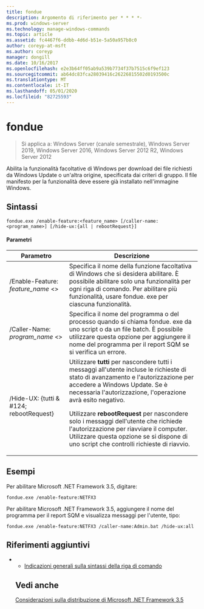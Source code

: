 ```yaml
---
title: fondue
description: Argomento di riferimento per * * * *-
ms.prod: windows-server
ms.technology: manage-windows-commands
ms.topic: article
ms.assetid: fc4467f6-ddbb-4d6d-b51e-5a50a957b8c0
author: coreyp-at-msft
ms.author: coreyp
manager: dongill
ms.date: 10/16/2017
ms.openlocfilehash: e2e3b64ff05ab9a539b7734f37b7515c6f9ef123
ms.sourcegitcommit: ab64dc83fca28039416c26226815502d0193500c
ms.translationtype: MT
ms.contentlocale: it-IT
ms.lasthandoff: 05/01/2020
ms.locfileid: "82725593"
---
```

# <a name="fondue"></a>fondue

> Si applica a: Windows Server (canale semestrale), Windows Server 2019, Windows Server 2016, Windows Server 2012 R2, Windows Server 2012

Abilita la funzionalità facoltative di Windows per download dei file richiesti da Windows Update o un'altra origine, specificata dai criteri di gruppo. Il file manifesto per la funzionalità deve essere già installato nell'immagine Windows. 
## <a name="syntax"></a>Sintassi
```
fondue.exe /enable-feature:<feature_name> [/caller-name:<program_name>] [/hide-ux:{all | rebootRequest}]
```
#### <a name="parameters"></a>Parametri

|              Parametro              |                                                                                                                                                                     Descrizione                                                                                                                                                                     |
|-------------------------------------|-----------------------------------------------------------------------------------------------------------------------------------------------------------------------------------------------------------------------------------------------------------------------------------------------------------------------------------------------------|
|  /Enable-Feature: *feature_name* <>   |                                                                               Specifica il nome della funzione facoltativa di Windows che si desidera abilitare. È possibile abilitare solo una funzionalità per ogni riga di comando. Per abilitare più funzionalità, usare fondue. exe per ciascuna funzionalità.                                                                                |
|    /Caller-Name: *program_name* <>    |                                                                                 Specifica il nome del programma o del processo quando si chiama fondue. exe da uno script o da un file batch. È possibile utilizzare questa opzione per aggiungere il nome del programma per il report SQM se si verifica un errore.                                                                                 |
| /Hide-UX: {tutti & #124; rebootRequest} | Utilizzare **tutti** per nascondere tutti i messaggi all'utente incluse le richieste di stato di avanzamento e l'autorizzazione per accedere a Windows Update. Se è necessaria l'autorizzazione, l'operazione avrà esito negativo.<p>Utilizzare **rebootRequest** per nascondere solo i messaggi dell'utente che richiede l'autorizzazione per riavviare il computer. Utilizzare questa opzione se si dispone di uno script che controlli richieste di riavvio. |

## <a name="examples"></a>Esempi
Per abilitare Microsoft .NET Framework 3.5, digitare:
```
fondue.exe /enable-feature:NETFX3
```
Per abilitare Microsoft .NET Framework 3.5, aggiungere il nome del programma per il report SQM e visualizza messaggi per l'utente, tipo:
```
fondue.exe /enable-feature:NETFX3 /caller-name:Admin.bat /hide-ux:all
```
## <a name="additional-references"></a>Riferimenti aggiuntivi
- - [Indicazioni generali sulla sintassi della riga di comando](command-line-syntax-key.md)
  ## <a name="see-also"></a>Vedi anche
  [Considerazioni sulla distribuzione di Microsoft .NET Framework 3.5](https://go.microsoft.com/fwlink/?LinkId=248869)
